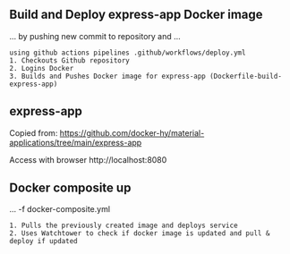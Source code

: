 ## Build and Deploy express-app Docker image

... by pushing new commit to repository and ...

```
using github actions pipelines .github/workflows/deploy.yml
1. Checkouts Github repository
2. Logins Docker
3. Builds and Pushes Docker image for express-app (Dockerfile-build-express-app)
```

## express-app

Copied from: https://github.com/docker-hy/material-applications/tree/main/express-app

Access with browser http://localhost:8080

## Docker composite up

 ... -f docker-composite.yml

```
1. Pulls the previously created image and deploys service
2. Uses Watchtower to check if docker image is updated and pull & deploy if updated
```